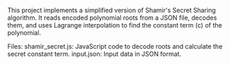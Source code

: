 This project implements a simplified version of Shamir's Secret Sharing algorithm. It reads encoded polynomial roots from a JSON file, decodes them, and uses Lagrange interpolation to find the constant term (c) of the polynomial.

Files:
shamir_secret.js: JavaScript code to decode roots and calculate the secret constant term.
input.json: Input data in JSON format.
